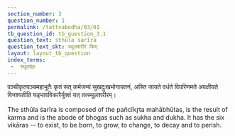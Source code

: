 ```yaml
---
section_number: 3
question_number: 1
permalink: /tattvabodha/03/01
tb_question_id: tb_question_3.1
question_text: sthūla śarīra
question_text_skt: स्थूलशरीरं किम्
layout: layout_tb_question
index_terms:
 -  स्थूलदेहः
---
```


<!-- skt-start -->

पञ्चीकृतपञ्चमहाभूतैः कृतं सत् कर्मजन्यं सुखदुःखभोगायतनं,
अस्ति जायते वर्धते विपरिणमते अपक्षीयते विनश्यतीति षड्भावविकारैर्युक्तं यत् तत्स्थूलशरीरम्।

<!-- skt-end -->

<!-- eng-start -->

The sthūla śarīra is composed of the pañcīkr̥ta mahābhūtas, is the result of karma and is the 
abode of bhogas such as sukha and dukha. It has
the six vikāras -- to exist, to be born, to grow,
to change, to decay and to perish.
<!-- eng-end -->
